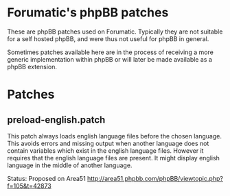 Forumatic's phpBB patches
=======================

These are phpBB patches used on Forumatic. Typically they are not suitable for a self hosted phpBB, and were thus not useful for phpBB in general.

Sometimes patches available here are in the process of receiving a more generic implementation within phpBB or will later be made available as a phpBB extension.

Patches
=======

preload-english.patch
---------------------
This patch always loads english language files before the chosen language. This
avoids errors and missing output when another language does not contain
variables which exist in the english language files. However it requires that
the english language files are present. It might display english language in
the middle of another language.

Status: Proposed on Area51 http://area51.phpbb.com/phpBB/viewtopic.php?f=105&t=42873
